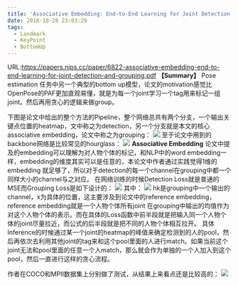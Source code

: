 ```yaml
---
title: 'Associative Embedding: End-to-End Learning for Joint Detection and Grouping'
date: 2018-10-28 23:03:29
tags:
  - Landmark
  - KeyPoint
  - BottomUp
---
```

URL:https://papers.nips.cc/paper/6822-associative-embedding-end-to-end-learning-for-joint-detection-and-grouping.pdf
**【Summary】** Pose estimation 任务中另一个典型的bottom up模型，论文的motivation感觉比OpenPose的PAF更加直观易懂，就是为每一个joint学习一个tag用来标记一组joint。然后再用贪心的逻辑来做group。

下图是论文中给出的整个方法的Pipeline，整个网络总共有两个分支，一个输出关键点位置的heatmap，文中称之为detection，另一个分支就是本文的核心associative embedding，论文中称之为grouping：
![](Associative-Embedding-End-to-End-Learning-for-Joint-Detection-and-Grouping-3c5dd349b51723e15a8ec5ea15463e029db0fb03_1_690x338.jpg)
至于论文中用到的backbone网络是比较常见的hourglass：
![](Associative-Embedding-End-to-End-Learning-for-Joint-Detection-and-Grouping-e180bb474a3cf204c9540778d188a8f57ffa2ef0.png)
**Associative Embedding**
论文中提及的embedding可以理解为对人物个体的标记，和NLP中的word embedding一样，embedding的维度其实可以是任意的，本论文中作者通过实践觉得1维的embedding 就足够了，所以对于detection的每一个channel在grouping中都一个同样大小的channel与之对应。
在网络训练的时候Detection Loss就是普通的MSE而Grouping Loss是如下设计的：
![](Associative-Embedding-End-to-End-Learning-for-Joint-Detection-and-Grouping-3d23af6063c886a039dec53aa3ac965505139a8c.png)
其中：
![](Associative-Embedding-End-to-End-Learning-for-Joint-Detection-and-Grouping-2193d834631344a19a46cd6ac97a7346f44364b4.png)
hk是grouping中一个输出的channel，x为具体的位置，这主要涉及到论文中的reference embedding，reference embedding就是一个人物个体所有joint 在grouping中输出的均值作为对这个人物个体的表示。而在具体的Loss函数中前半段就是把输入同一个人物个体的joint尽量拉近，而公式的后半段就是把不同的人物个体相互拉开。
具体Inference的时候通过某一个joint的heatmap的峰值来确定检测到的人的pool，然后再依次去利用其他joint的tag来和这个pool里面的人进行match。如果当前这个joint无法和pool里面的任意一个人match，那么就会作为单独的一个人加入到这个pool，然后一直进行这样的贪心流程。

作者在COCO和MPII数据集上分别做了测试，从结果上来看点还是比较高的：
![](Associative-Embedding-End-to-End-Learning-for-Joint-Detection-and-Grouping-8c807a07df3ad3b1446d8e2ac598ae0448a0eea0.png)
